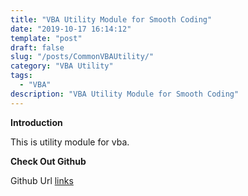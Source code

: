 ```yaml
---
title: "VBA Utility Module for Smooth Coding"
date: "2019-10-17 16:14:12"
template: "post"
draft: false
slug: "/posts/CommonVBAUtility/"
category: "VBA Utility"
tags:
  - "VBA"
description: "VBA Utility Module for Smooth Coding"
---
```


**Introduction** 

This is utility module for vba.

**Check Out Github**

Github Url [links](https://github.com/Gitsanto/CommonVBA.Utility/)

